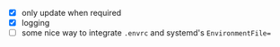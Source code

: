 * [x] only update when required
* [x] logging
* [ ] some nice way to integrate `.envrc` and systemd's `EnvironmentFile=`
